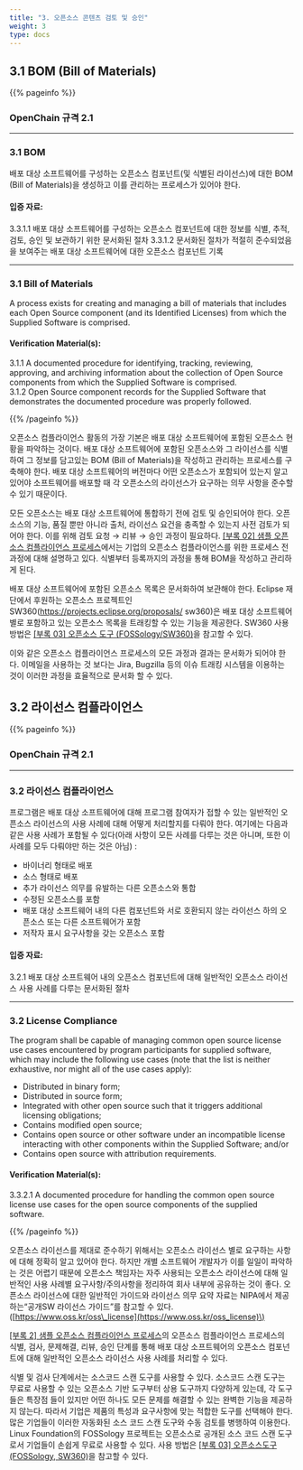 ```yaml
---
title: "3. 오픈소스 콘텐츠 검토 및 승인"
weight: 3
type: docs
---
```


## 3.1 BOM (Bill of Materials)

{{% pageinfo %}}

### OpenChain 규격 2.1
-----------

### 3.1 BOM

배포 대상 소프트웨어를 구성하는 오픈소스 컴포넌트(및 식별된 라이선스)에 대한 BOM (Bill of Materials)을 생성하고 이를 관리하는 프로세스가 있어야 한다.

#### 입증 자료:

 3.3.1.1 배포 대상 소프트웨어를 구성하는 오픈소스 컴포넌트에 대한 정보를 식별, 추적, 검토, 승인 및 보관하기 위한 문서화된 절차
 3.3.1.2 문서화된 절차가 적절히 준수되었음을 보여주는 배포 대상 소프트웨어에 대한 오픈소스 컴포넌트 기록

----------------

### 3.1 Bill of Materials

A process exists for creating and managing a bill of materials that includes each Open Source component \(and its Identified Licenses\) from which the Supplied Software is comprised.

#### Verification Material\(s\):

 3.1.1 A documented procedure for identifying, tracking, reviewing, approving, and archiving information about the collection of Open Source components from which the Supplied Software is comprised.  
 3.1.2 Open Source component records for the Supplied Software that demonstrates the documented procedure was properly followed.

{{% /pageinfo %}}

오픈소스 컴플라이언스 활동의 가장 기본은 배포 대상 소프트웨어에 포함된 오픈소스 현황을 파악하는 것이다. 배포 대상 소프트웨어에 포함된 오픈소스와 그 라이선스를 식별하여 그 정보를 담고있는 BOM (Bill of Materials)을 작성하고 관리하는 프로세스를 구축해야 한다. 배포 대상 소프트웨어의 버전마다 어떤 오픈소스가 포함되어 있는지 알고 있어야 소프트웨어를 배포할 때 각 오픈소스의 라이선스가 요구하는 의무 사항을 준수할 수 있기 때문이다. 

모든 오픈소스는 배포 대상 소프트웨어에 통합하기 전에 검토 및 승인되어야 한다. 오픈소스의 기능, 품질 뿐만 아니라 출처, 라이선스 요건을 충족할 수 있는지 사전 검토가 되어야 한다. 이를 위해 검토 요청 → 리뷰 → 승인 과정이 필요하다. [\[부록 02\] 샘플 오픈소스 컴플라이언스 프로세스](../../appendix/2-process-template/)에서는 기업의 오픈소스 컴플라이언스를 위한 프로세스 전과정에 대해 설명하고 있다. 식별부터 등록까지의 과정을 통해 BOM을 작성하고 관리하게 된다.

배포 대상 소프트웨어에 포함된 오픈소스 목록은 문서화하여 보관해야 한다. Eclipse 재단에서 후원하는 오픈소스 프로젝트인 SW360\(https://projects.eclipse.org/proposals/ sw360\)은 배포 대상 소프트웨어별로 포함하고 있는 오픈소스 목록을 트래킹할 수 있는 기능을 제공한다. SW360 사용 방법은 [\[부록 03\] 오픈소스 도구 (FOSSology/SW360)](../..//appendix/3-tools/sw360/)을 참고할 수 있다.

이와 같은 오픈소스 컴플라이언스 프로세스의 모든 과정과 결과는 문서화가 되어야 한다. 이메일을 사용하는 것 보다는 Jira, Bugzilla 등의 이슈 트래킹 시스템을 이용하는 것이 이러한 과정을 효율적으로 문서화 할 수 있다.

## 3.2 라이선스 컴플라이언스

{{% pageinfo %}}

### OpenChain 규격 2.1
-----------

### 3.2 라이선스 컴플라이언스

프로그램은 배포 대상 소프트웨어에 대해 프로그램 참여자가 접할 수 있는 일반적인 오픈소스 라이선스의 사용 사례에 대해 어떻게 처리할지를 다뤄야 한다. 여기에는 다음과 같은 사용 사례가 포함될 수 있다(아래 사항이 모든 사례를 다루는 것은 아니며, 또한 이 사례를 모두 다뤄야만 하는 것은 아님) : 

 - 바이너리 형태로 배포
 - 소스 형태로 배포
 - 추가 라이선스 의무를 유발하는 다른 오픈소스와 통합
 - 수정된 오픈소스를 포함
 - 배포 대상 소프트웨어 내의 다른 컴포넌트와 서로 호환되지 않는 라이선스 하의 오픈소스 또는 다른 소프트웨어가 포함
 - 저작자 표시 요구사항을 갖는 오픈소스 포함

#### 입증 자료:

 3.2.1 배포 대상 소프트웨어 내의 오픈소스 컴포넌트에 대해 일반적인 오픈소스 라이선스 사용 사례를 다루는 문서화된 절차

----------------

### 3.2 License Compliance

The program shall be capable of managing common open source license use cases encountered by program participants for supplied software, which may include the following use cases (note that the list is neither exhaustive, nor might all of the use cases apply):

 - Distributed in binary form;
 - Distributed in source form;
 - Integrated with other open source such that it triggers additional licensing obligations;
 - Contains modified open source;
 - Contains open source or other software under an incompatible license interacting with other components within the Supplied Software; and/or
 - Contains open source with attribution requirements.

 #### Verification Material\(s\):

 3.3.2.1 A documented procedure for handling the common open source license use cases for the open source components of the supplied software.

{{% /pageinfo %}}


오픈소스 라이선스를 제대로 준수하기 위해서는 오픈소스 라이선스 별로 요구하는 사항에 대해 정확히 알고 있어야 한다. 하지만 개별 소프트웨어 개발자가 이를 일일이 파악하는 것은 어렵기 때문에 오픈소스 책임자는 자주 사용되는 오픈소스 라이선스에 대해 일반적인 사용 사례별 요구사항/주의사항을 정리하여 회사 내부에 공유하는 것이 좋다. 오픈소스 라이선스에 대한 일반적인 가이드와 라이선스 의무 요약 자료는 NIPA에서 제공하는“공개SW 라이선스 가이드”를 참고할 수 있다. \([https://www.oss.kr/oss\_license](https://www.oss.kr/oss_license)\) 

[\[부록 2\] 샘플 오픈소스 컴플라이언스 프로세스](../../appendix/2-process-template/)의 오픈소스 컴플라이언스 프로세스의 식별, 검사, 문제해결, 리뷰, 승인 단계를 통해 배포 대상 소프트웨어의 오픈소스 컴포넌트에 대해 일반적인 오픈소스 라이선스 사용 사례를 처리할 수 있다.


식별 및 검사 단계에서는 소스코드 스캔 도구를 사용할 수 있다. 소스코드 스캔 도구는 무료로 사용할 수 있는 오픈소스 기반 도구부터 상용 도구까지 다양하게 있는데, 각 도구들은 특장점 들이 있지만 어떤 하나도 모든 문제를 해결할 수 있는 완벽한 기능을 제공하지 않는다. 따라서 기업은 제품의 특성과 요구사항에 맞는 적합한 도구를 선택해야 한다. 많은 기업들이 이러한 자동화된 소스 코드 스캔 도구와 수동 검토를 병행하여 이용한다. Linux Foundation의 FOSSology 프로젝트는 오픈소스로 공개된 소스 코드 스캔 도구로서 기업들이 손쉽게 무료로 사용할 수 있다. 사용 방법은 [\[부록 03\] 오픈소스도구 \(FOSSology, SW360\)](../../appendix/3-tools/)을 참고할 수 있다.



